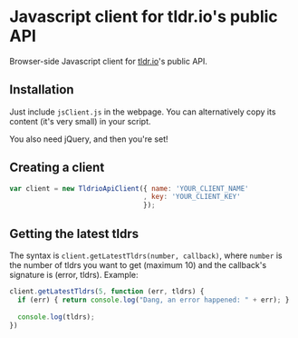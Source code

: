 # Javascript client for tldr.io's public API

Browser-side Javascript client for <a href="tldr.io">tldr.io</a>'s
public API.

## Installation
Just include `jsClient.js` in the webpage. You can alternatively copy
its content (it's very small) in your script.

You also need jQuery, and then you're set!


## Creating a client
```javascript
var client = new TldrioApiClient({ name: 'YOUR_CLIENT_NAME'
                                 , key: 'YOUR_CLIENT_KEY'
                                 });

```

## Getting the latest tldrs
The syntax is `client.getLatestTldrs(number, callback)`, where `number` is the number of tldrs you want to get (maximum 10) and the callback's signature is (error, tldrs). Example:

```javascript
client.getLatestTldrs(5, function (err, tldrs) {
  if (err) { return console.log("Dang, an error happened: " + err); }
    
  console.log(tldrs);    
})
```

